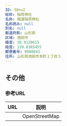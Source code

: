 ```yaml
---
ID: 58nuI
総称: 稲荷神社
名称: 開運稲荷神社
名称読み: null
別名: null
都道府県: 山形県
区域: 酒田市
緯度: 38.9120615
経度: 139.8385455
郵便番号: 9980043
住所: 山形県酒田市本町１丁目５
---
```


## その他

### 参考URL

| URL | 説明          |
| --- | ------------- |
|     | OpenStreetMap |
